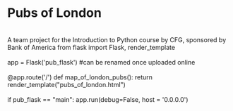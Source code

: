# Pubs of London
<br/>
A team project for the Introduction to Python course by CFG, sponsored by Bank of America from flask import Flask, render_template <br/>
<br/>
app = Flask('pub_flask') #can be renamed once uploaded online<br/>
<br/>
@app.route('/') def map_of_london_pubs(): return render_template("pubs_of_london.html")<br/>
<br/>
if pub_flask == "main": app.run(debug=False, host = '0.0.0.0')<br/>
